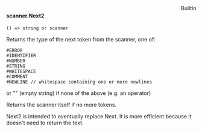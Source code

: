<div style="float:right"><span class="builtin">Builtin</span></div>

#### scanner.Next2

``` suneido
() => string or scanner
```

Returns the type of the next token from the scanner, one of:

``` suneido
#ERROR
#IDENTIFIER
#NUMBER
#STRING
#WHITESPACE
#COMMENT
#NEWLINE // whitespace containing one or more newlines
```

or "" (empty string) if none of the above (e.g. an operator)

Returns the scanner itself if no more tokens.

Next2 is intended to eventually replace Next. It is more efficient because it doesn't need to return the text.